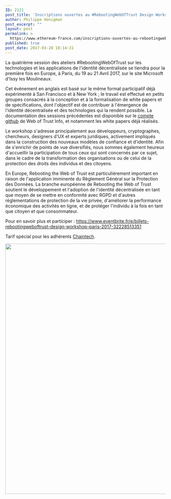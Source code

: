```yaml
---
ID: 2121
post_title: 'Inscriptions ouvertes au #RebootingWebOfTrust Design Workshop &#8211; Paris 2017'
author: Philippe Honigman
post_excerpt: ""
layout: post
permalink: >
  https://www.ethereum-france.com/inscriptions-ouvertes-au-rebootingweboftrust-design-workshop-paris-2017/
published: true
post_date: 2017-03-28 18:14:31
---
```

<p class="p1">La quatrième session des ateliers #RebootingWebOfTrust sur les technologies et les applications de l'identité décentralisée se tiendra pour la première fois en Europe, à Paris, du 19 au 21 Avril 2017, sur le site Microsoft d'Issy les Moulineaux.</p>
<p class="p1">Cet événement en anglais est basé sur le même format participatif déjà expérimenté à San Francisco et à New York ; le travail est effectué en petits groupes consacrés à la conception et à la formalisation de white papers et de spécifications, dont l'objectif est de contribuer à l'émergence de l'identité décentralisée et des technologies qui la rendent possible. La documentation des sessions précédentes est disponible sur le <a href="https://github.com/WebOfTrustInfo/rebooting-the-web-of-trust-fall2016">compte github</a> de Web of Trust Info, et notamment les white papers déjà réalisés.</p>
<p class="p1">Le workshop s'adresse principalement aux développeurs, cryptographes, chercheurs, designers d'UX et experts juridiques, activement impliqués dans la construction des nouveaux modèles de confiance et d'identité. Afin de s'enrichir de points de vue diversifiés, nous sommes également heureux d'accueillir la participation de tous ceux qui sont concernés par ce sujet, dans le cadre de la transformation des organisations ou de celui de la protection des droits des individus et des citoyens.</p>
<p class="p1">En Europe, Rebooting the Web of Trust est particulièrement important en raison de l'application imminente du Règlement Général sur la Protection des Données. La branche européenne de Rebooting the Web of Trust soutient le développement et l'adoption de l'identité décentralisée en tant que moyen de se mettre en conformité avec RGPD et d'autres réglementations de protection de la vie privée, d'améliorer la performance économique des activités en ligne, et de protéger l'individu à la fois en tant que citoyen et que consommateur.</p>
<p class="p1">Pour en savoir plus et participer :
<a href="https://www.eventbrite.fr/e/billets-rebootingweboftrust-design-workshop-paris-2017-32228513351">https://www.eventbrite.fr/e/billets-rebootingweboftrust-design-workshop-paris-2017-32228513351</a></p>
<p class="p1">Tarif spécial pour les adhérents <a href="http://www.chaintech.fr">Chaintech</a>.</p>
<p class="p1"><img class="alignnone wp-image-2126 size-large" src="https://www.ethereum-france.com/wp-content/uploads/2017/03/05-what-can-tech-do-1024x786.jpg" alt="" width="1024" height="786" /></p>